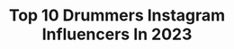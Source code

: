 ---
title: Top 10 Drummers Instagram Influencers In 2023
description: >-
  Find top drummers Instagram influencers in 2023. Most popular hashtags: #drums #fun #tuesilab.
platform: Instagram
hits: 1687
text_top: Analyze the best Instagram profiles on inBeat.
text_bottom: Our search engine holds 1687 Instagram influencers like this for you to connect with.
profiles:
  - username: "olivekarmen"
    fullname: >-
      Olive Karmen
    bio: >-
      Drummer 🇰🇪
    location: "United States"
    followers: 72943
    engagement: 197
    commentsToLikes: 0.016582
    id: ck5qci5nuqoyi0i11ca7r4hhi
    verified: true
    hashtags: "#leoseason, #mentalhealth, #mentalhealthawareness, #tbtm"
  - username: "mikesleathdrums"
    fullname: >-
      Mike Sleath
    bio: >-
      Drummer!
    location: "United States"
    followers: 124946
    engagement: 795
    commentsToLikes: 0.012833
    id: ck5hooisjpxna0i115thv03zy
    verified: false
    hashtags: "#tb, #blackouttuesday, #liveinunison, #lightuplive"
  - username: "andiirfanto"
    fullname: >-
      Andi Irfanto
    bio: >-
      Drummer
    location: "Indonesia"
    followers: 7633
    engagement: 652
    commentsToLikes: 0.029005
    id: ck5py5ixzuex80i11o89wi33b
    verified: false
    hashtags: "#covid19, #dirumahaja, #visualanaknegeri, #livestream"
  - username: "akira_jimbo"
    fullname: >-
      akira jimbo 神保彰
    bio: >-
      Drummer
    location: "United States"
    followers: 13193
    engagement: 418
    commentsToLikes: 0.022172
    id: ck5hhwa2mae5g0i11kegl8snw
    verified: false
    hashtags: "#akirajimbo, #minorumukaiya"
  - username: "hori_scamcircle"
    fullname: >-
      Masaki Hori
    bio: >-
      Drummer
    location: "Japan"
    followers: 7784
    engagement: 2898
    commentsToLikes: 0.025617
    id: ck5c4wtwj2a580i11hlhyuai6
    verified: false
    hashtags: "#goprojp, #straysheep, #drums, #hori"
  - username: "reinissejans"
    fullname: >-
      Reinis Sējāns
    bio: >-
      Band member of @instrugram Composer, Producer, Singer, Drummer, Multi-instrumentalist. XFactor mentor -> @xfaktorslatvija
    location: ""
    followers: 20788
    engagement: 638
    commentsToLikes: 0.087342
    id: ck5znws36pama0i14yqy8w4wa
    verified: false
    hashtags: "#stilsirinstruments, #maskufaktors, #stilsirdz, #buj"
  - username: "l_hajoon"
    fullname: >-
      이하준
    bio: >-
      TheRose 🥀 Drummer
    location: "South Korea"
    followers: 496547
    engagement: 1618
    commentsToLikes: 0.021851
    id: ck13bks1lvw730i19roirgazq
    verified: true
    hashtags: "#happyvalentinesday, #band, #therose, #blackrose"
  - username: "jaberdrum"
    fullname: >-
      Jaber Fallah
    bio: >-
      Drummer🎶 We l❤ve to Music🎵 Mazandaran بیش از 30 سال تجربه✌ 👈مدرس درامز👉
    location: ""
    followers: 3355
    engagement: 1816
    commentsToLikes: 0.138487
    id: ck9whdrh7xe860j78sj3zsba1
    verified: false
    hashtags: "#drum, #iran, #singer, #tehran"
  - username: "femiondrums"
    fullname: >-
      Femi Koleoso
    bio: >-
      Christian, Nigerian, North London Drummer: Ezra Collective, Jorja Smith, Gorillaz DJ: Reprezent Radio - Saturday 6-8pm GMT
    location: "United Kingdom"
    followers: 19175
    engagement: 1011
    commentsToLikes: 0.041887
    id: ck5hpyrhms73u0i11txrnshnn
    verified: true
    hashtags: "#livingroomcup, #playinside"
  - username: "tiago.mmteixeira"
    fullname: >-
      Tiago Teixeira
    bio: >-
      Model ,, Drummer ,, Athlete PR , Digital & Brands : gustavo@centralmodels.pt 🇵🇹: @centralmodels 🌍: @sugar__kids
    location: "Portugal"
    followers: 20341
    engagement: 815
    commentsToLikes: 0.208951
    id: ck6uco3lzgp0c0j71bqxh1rn9
    verified: false
    hashtags: "#dejavu, #dejavucover, #drums, #peaches"
---